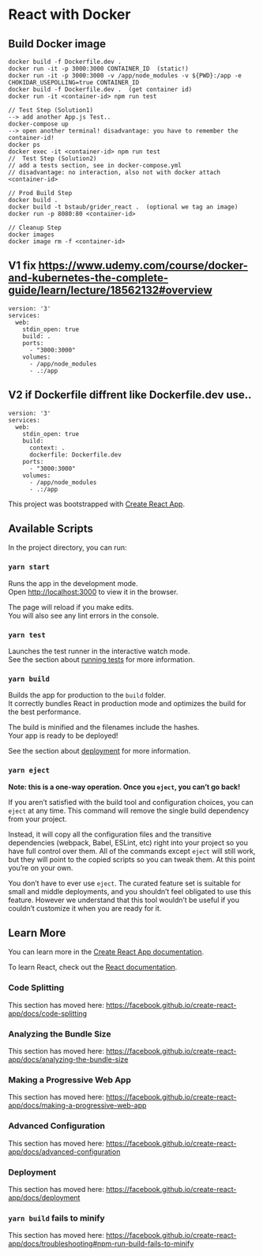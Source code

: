 # React with Docker

## Build Docker image

```
docker build -f Dockerfile.dev .
docker run -it -p 3000:3000 CONTAINER_ID  (static!)
docker run -it -p 3000:3000 -v /app/node_modules -v ${PWD}:/app -e CHOKIDAR_USEPOLLING=true CONTAINER_ID
docker build -f Dockerfile.dev .  (get container id)
docker run -it <container-id> npm run test

// Test Step (Solution1)
--> add another App.js Test..
docker-compose up
--> open another terminal! disadvantage: you have to remember the container-id!
docker ps
docker exec -it <container-id> npm run test
//  Test Step (Solution2)
// add a tests section, see in docker-compose.yml
// disadvantage: no interaction, also not with docker attach <container-id>

// Prod Build Step
docker build .
docker build -t bstaub/grider_react .  (optional we tag an image)
docker run -p 8080:80 <container-id>

// Cleanup Step
docker images
docker image rm -f <container-id>
```

## V1 fix https://www.udemy.com/course/docker-and-kubernetes-the-complete-guide/learn/lecture/18562132#overview
```
version: '3'
services:
  web:
    stdin_open: true
    build: .
    ports:
      - "3000:3000"
    volumes:
      - /app/node_modules
      - .:/app
```


## V2 if Dockerfile diffrent like Dockerfile.dev use..
```
version: '3'
services:
  web:
    stdin_open: true
    build:
      context: .
      dockerfile: Dockerfile.dev
    ports:
      - "3000:3000"
    volumes:
      - /app/node_modules
      - .:/app
```

This project was bootstrapped with [Create React App](https://github.com/facebook/create-react-app).

## Available Scripts

In the project directory, you can run:

### `yarn start`

Runs the app in the development mode.<br />
Open [http://localhost:3000](http://localhost:3000) to view it in the browser.

The page will reload if you make edits.<br />
You will also see any lint errors in the console.

### `yarn test`

Launches the test runner in the interactive watch mode.<br />
See the section about [running tests](https://facebook.github.io/create-react-app/docs/running-tests) for more information.

### `yarn build`

Builds the app for production to the `build` folder.<br />
It correctly bundles React in production mode and optimizes the build for the best performance.

The build is minified and the filenames include the hashes.<br />
Your app is ready to be deployed!

See the section about [deployment](https://facebook.github.io/create-react-app/docs/deployment) for more information.

### `yarn eject`

**Note: this is a one-way operation. Once you `eject`, you can’t go back!**

If you aren’t satisfied with the build tool and configuration choices, you can `eject` at any time. This command will remove the single build dependency from your project.

Instead, it will copy all the configuration files and the transitive dependencies (webpack, Babel, ESLint, etc) right into your project so you have full control over them. All of the commands except `eject` will still work, but they will point to the copied scripts so you can tweak them. At this point you’re on your own.

You don’t have to ever use `eject`. The curated feature set is suitable for small and middle deployments, and you shouldn’t feel obligated to use this feature. However we understand that this tool wouldn’t be useful if you couldn’t customize it when you are ready for it.

## Learn More

You can learn more in the [Create React App documentation](https://facebook.github.io/create-react-app/docs/getting-started).

To learn React, check out the [React documentation](https://reactjs.org/).

### Code Splitting

This section has moved here: https://facebook.github.io/create-react-app/docs/code-splitting

### Analyzing the Bundle Size

This section has moved here: https://facebook.github.io/create-react-app/docs/analyzing-the-bundle-size

### Making a Progressive Web App

This section has moved here: https://facebook.github.io/create-react-app/docs/making-a-progressive-web-app

### Advanced Configuration

This section has moved here: https://facebook.github.io/create-react-app/docs/advanced-configuration

### Deployment

This section has moved here: https://facebook.github.io/create-react-app/docs/deployment

### `yarn build` fails to minify

This section has moved here: https://facebook.github.io/create-react-app/docs/troubleshooting#npm-run-build-fails-to-minify



